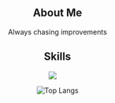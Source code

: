 <h2 align="center">About Me</h2>
<p align="center"> Always chasing improvements </p>

<h2 align="center">Skills</h2>
<div align="center">
  <a href="https://skillicons.dev" style="display: inline-block; margin-right: 20px;">
    <img src="https://skillicons.dev/icons?i=angular,react,ts,js,cs,go,mysql" />
  </a>
</div>

<p></p>

<div align="center">
  <img src="https://github-readme-stats.vercel.app/api/top-langs/?username=sergiorbf&layout=compact&theme=dark" alt="Top Langs" />
</div>
